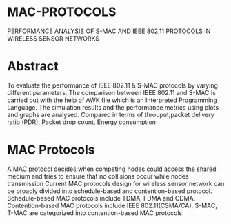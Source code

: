 # MAC-PROTOCOLS
PERFORMANCE ANALYSIS OF S-MAC  AND IEEE 802.11 PROTOCOLS IN  WIRELESS SENSOR NETWORKS

# Abstract
To evaluate the performance of IEEE 802.11 & S-MAC protocols by varying different parameters. The comparison between IEEE 802.11 and S-MAC is carried out with the help of AWK file which is an Interpreted Programming Language. The simulation results and the performance metrics using plots and graphs are analysed.
Compared in terms of throuput,packet delivery ratio (PDR), Packet drop count, Energy consumption 

# MAC Protocols
A MAC protocol decides when competing nodes could access the shared medium and tries to ensure that no collisions occur while nodes transmission
Current MAC protocols design for wireless sensor network can be broadly divided into schedule-based and contention-based protocol.
Schedule-based MAC protocols include TDMA, FDMA and CDMA.
Contention-based MAC protocols include IEEE 802.11(CSMA/CA), S-MAC, T-MAC are categorized into contention-based MAC protocols.
